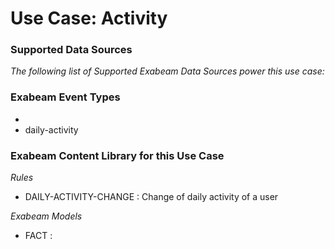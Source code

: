 Use Case: Activity
==================

### Supported Data Sources

_The following list of Supported Exabeam Data Sources power this use case:_



### Exabeam Event Types

- 
- daily-activity
### Exabeam Content Library for this Use Case


_Rules_
- DAILY-ACTIVITY-CHANGE : Change of daily activity of a user


_Exabeam Models_
- FACT : 
